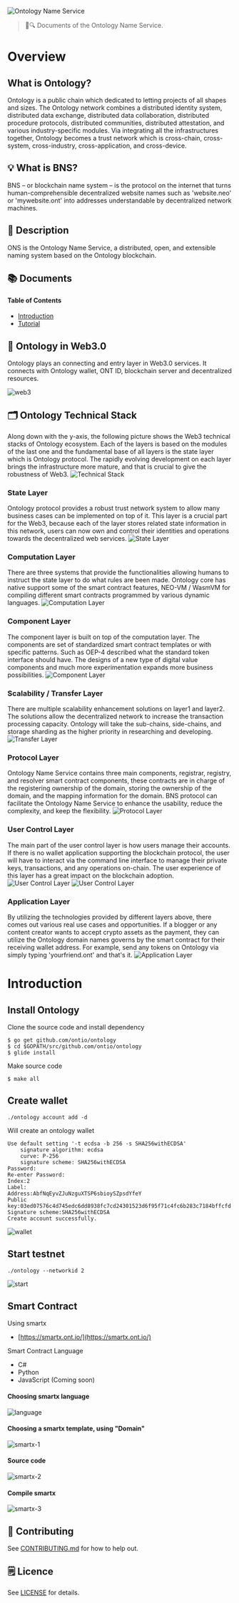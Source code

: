 ![Ontology Name Service](./assets/title.jpg)

> 📖🔍 Documents of the Ontology Name Service.

# Overview

## What is Ontology?
Ontology is a public chain which dedicated to letting projects of all shapes and sizes. The Ontology network combines a distributed identity system, distributed data exchange, distributed data collaboration, distributed procedure protocols, distributed communities, distributed attestation, and various industry-specific modules. Via integrating all the infrastructures together, Ontology becomes a trust network which is cross-chain, cross-system, cross-industry, cross-application, and cross-device.

## 💡 What is BNS?
BNS – or blockchain name system – is the protocol on the internet that turns human-comprehensible decentralized website names such as 'website.neo' or 'mywebsite.ont' into addresses understandable by decentralized network machines.

## 📝 Description

ONS is the Ontology Name Service, a distributed, open, and extensible naming system based on the Ontology blockchain.

## 📚 Documents

#### Table of Contents
- [Introduction](./docs/INTRODUCTION.md)
- [Tutorial](./docs/TUTORIAL.md)

## 📝 Ontology in Web3.0
Ontology plays an connecting and entry layer in Web3.0 services. It connects with Ontology wallet, ONT ID, blockchain server and decentralized resources.

![web3](./assets/web3.png)

## 🗂️ Ontology Technical Stack
Along down with the y-axis, the following picture shows the Web3 technical stacks of Ontology ecosystem. Each of the layers is based on the modules of the last one and the fundamental base of all layers is the state layer which is Ontology protocol. The rapidly evolving development on each layer brings the infrastructure more mature, and that is crucial to give the robustness of Web3.
![Technical Stack](./assets/stacks/main.jpg)

### State Layer
Ontology protocol provides a robust trust network system to allow many business cases can be implemented on top of it. This layer is a crucial part for the Web3, because each of the layer stores related state information in this network, users can now own and control their identities and operations towards the decentralized web services.
![State Layer](./assets/stacks/state.jpg)

### Computation Layer
There are three systems that provide the functionalities allowing humans to instruct the state layer to do what rules are been made. Ontology core has native support some of the smart contract features, NEO-VM / WasmVM for compiling different smart contracts programmed by various dynamic languages.
![Computation Layer](./assets/stacks/computation.jpg)

### Component Layer
The component layer is built on top of the computation layer. The components are set of standardized smart contract templates or with specific patterns. Such as OEP-4 described what the standard token interface should have. The designs of a new type of digital value components and much more experimentation expands more business possibilities.
![Component Layer](./assets/stacks/component.jpg)

### Scalability / Transfer Layer
There are multiple scalability enhancement solutions on layer1 and layer2. The solutions allow the decentralized network to increase the transaction processing capacity. Ontology will take the sub-chains, side-chains, and storage sharding as the higher priority in researching and developing.
![Transfer Layer](./assets/stacks/scalability.jpg)

### Protocol Layer
Ontology Name Service contains three main components, registrar, registry, and resolver smart contract components, these contracts are in charge of the registering ownership of the domain, storing the ownership of the domain, and the mapping information for the domain. BNS protocol can facilitate the Ontology Name Service to enhance the usability, reduce the complexity, and keep the flexibility.
![Protocol Layer](./assets/stacks/protocol.jpg)

### User Control Layer
The main part of the user control layer is how users manage their accounts. If there is no wallet application supporting the blockchain protocol, the user will have to interact via the command line interface to manage their private keys, transactions, and any operations on-chain. The user experience of this layer has a great impact on the blockchain adoption.
![User Control Layer](./assets/stacks/user_control_1.jpg)
![User Control Layer](./assets/stacks/user_control_2.jpg)

### Application Layer
By utilizing the technologies provided by different layers above, there comes out various real use cases and opportunities. If a blogger or any content creator wants to accept crypto assets as the payment, they can utilize the Ontology domain names governs by the smart contract for their receiving wallet address. For example, send any tokens on Ontology via simply typing 'yourfriend.ont' and that's it.
![Application Layer](./assets/stacks/appplication.jpg)

# Introduction

## Install Ontology

Clone the source code and install dependency
```
$ go get github.com/ontio/ontology
$ cd $GOPATH/src/github.com/ontio/ontology
$ glide install
```

Make source code
```
$ make all
```

## Create wallet

```
./ontology account add -d
```

Will create an ontology wallet
```
Use default setting '-t ecdsa -b 256 -s SHA256withECDSA'
	signature algorithm: ecdsa
	curve: P-256
	signature scheme: SHA256withECDSA
Password:
Re-enter Password:
Index:2
Label:
Address:AbfNqEyvZJuNzguXTSP6sbioySZpsdYfeY
Public key:03ed07576c4d745edc6dd8938fc7cd24301523d6f95f71c4fc6b283c7184bffcfd
Signature scheme:SHA256withECDSA
Create account successfully.
```

![wallet](./assets/wallet.png)

## Start testnet
```
./ontology --networkid 2
```

![start](./assets/ontology.png)

## Smart Contract

Using smartx
- [https://smartx.ont.io/](https://smartx.ont.io/)

Smart Contract Language
- C#
- Python
- JavaScript (Coming soon)

#### Choosing smartx language
![language](./assets/language.png)

#### Choosing a smartx template, using "Domain"
![smartx-1](./assets/smartx-1.png)

#### Source code
![smartx-2](./assets/smartx-2.png)

#### Compile smartx
![smartx-3](./assets/smartx-3.png)

## 📣 Contributing
See [CONTRIBUTING.md](./CONTRIBUTING.md) for how to help out.

## 🗒 Licence
See [LICENSE](./LICENSE) for details.
